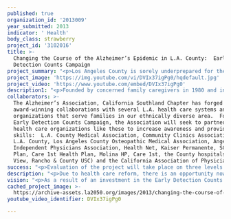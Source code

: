 ```yaml
---
published: true
organization_id: '2013009'
year_submitted: 2013
indicator: ' Health'
body_class: strawberry
project_id: '3102016'
title: >-
  Changing the Course of the Alzheimer’s Epidemic in L.A. County:  Early
  Detection Counts Campaign
project_summary: "<p>Los Angeles County is sorely underprepared for the aging of our region’s population.  The number of older adults in this area is growing dramatically and this has ramifications for our health care system, our families, our schools, and our businesses. Never before have so many lived such long lives.  Over the past 100 years, our society has addressed many root causes of early mortality – infectious diseases like polio and TB have declined dramatically. More recently, we’ve seen a dramatic fall in mortality rates from chronic health conditions such as diabetes, heart disease, and certain cancers. A diagnosis of cancer of AIDS is no longer a death notice.  We’ve learned ways to decrease risk for diabetes and heart disease and to better manage their care.  Now we are seeing the rise of the scourge of the 21st Century, and that is Alzheimer’s disease and related dementias. </p> \r\n\r\n<p>Currently, in Los Angeles County there are 165,000 people living with Alzheimer’s disease and more with related disorders.  By 2050, this number is expected to triple.  Our region will have more people living with Alzheimer’s disease than the entire current population of the cities of Sacramento or Long Beach.  Due to poorer health care access and rapidly aging populations, the numbers of local Latinos and Asians with cognitive impairment is going to increase even more quickly.  Yet, we know that fewer than 25% of people with Alzheimer’s disease or a related dementia ever get a diagnosis and if a disease isn’t recognized, it cannot be treated.  These conditions are the silent epidemic of the new century.</p>  \r\n\r\n<p>If this epidemic is not checked and care is not improved, then:</p>\r\n<p>•\tCognitive impairment will complicate the care of all other chronic conditions, putting a tremendous financial burden on hospitals, on public programs like Medicare and MediCal and on families.</p>\r\n<p>•\tCaregiving families will be forced to make stark sacrifices, financially and emotionally, to care for their loved ones.</p>\r\n<p>•\tChildren in these families will not receive the attention and resources they need to thrive as families dedicate time and money to keep impaired loved ones at home.</p>\r\n<p>•\tFamilies will be forced to provide complex care on their own as there will be insufficient health care and community care providers to meet the epidemic level of need.</p>\r\n\r\n<p>However, all is not bleak.  Due to the Affordable Care Act (ACA) there are opportunities to address this emerging epidemic through our re-organized health care system.  This year, for the first time, the federal government has begun to mandate an Annual Wellness Visit for all Americans.  A required part of this medical visit will be a screen for cognitive impairment.  If implemented successfully, this new benefit will result in the systematic and early identification of people with cognitive impairment.  It will also mean that cognitively impaired people will be referred for diagnosis so that reversible forms of dementia can be identified and treated.  For those diagnosed with Alzheimer’s disease or a related condition, it will mean that minimally, their other co-existing conditions (like diabetes and heart disease) will be cared for more appropriately, cutting unnecessary patient suffering, family burden, and health care costs.  As more effective treatments for Alzheimer’s come to market, earlier detection will mean that these treatments reach patients earlier in the disease, when they can have a more significant effect.</p>  \r\n\r\n<p>To impact the health of Angelenos in this first half of the 21st Century, the Alzheimer’s Association, California Southland Chapter proposes to leverage the new Annual Wellness Visits mandated through the ACA to reach L.A.’s physicians and other health care providers with information and tools about: </p>\r\n<p>1.\tHow to screen their patients for cognitive impairment;</p>\r\n<p>2.\tHow to manage these conditions both medically and through family support.</p>\r\n<p>Collaborating with local health care provider associations and health care organizations, the Association will disseminate a brief one-page document that can be distributed as a centerfold in medical providers’ newsletters, posted on their websites, or distributed by health insurers.  Following up on this written communication, the Alzheimer’s Association will develop a cadre of volunteers to make office calls and visits to reinforce the importance of early detection and emphasize the availability of training and resources to support providers, patients and caregivers.</p>\r\n"
project_image: 'https://img.youtube.com/vi/DVIx37igPg0/hqdefault.jpg'
project_video: 'https://www.youtube.com/embed/DVIx37igPg0'
description1: "<p>Founded by concerned family caregivers in 1980 and incorporated in 1981, the Alzheimer’s Association, California Southland Chapter is an independent affiliate of the national voluntary health organization.  The Alzheimer's Association, California Southland Chapter is a pioneer in the development of innovative programs and services specific to the needs of a diverse population effected by dementia. Access to care has been a long-term investment of effort by out organization.  In 1992, the California Southland Chapter was the lead and originator of the nation’s first program serving Latinos with dementia, El Portal.  This program received numerous national awards including the prestigious Robert Wood Johnson Foundation Community Health Leadership Award.  El Portal has been replicated in numerous locations throughout the state and beyond.  It has also been replicated in African American, Chinese, Vietnamese, Filipino, and Japanese communities.  The Chapter’s program for Asian Americans with Alzheimer’s disease and their caregivers was awarded the 2006 Met Life Foundation/National Center for Caregiving award for innovation in education and Alzheimer’s disease and the 2011 Rosalynn and Arthur Gilbert Foundation’s Caregiving Legacy Award.</p>\r\n\r\n<p>The challenge of delivering quality health care to people with dementia has also been addressed successfully by this chapter of the Association. These efforts have also led to national recognition. For example, a quality improvement project with Kaiser Permanente was awarded the American Society on Aging’s 2001 Award for Quality and Innovation in Managed Care and Aging.  Our consumer activation project, Partnering with Your Doctor, was honored with the Archstone Foundation-American Public Health Association’s 2003 Award for Excellence in Program Innovation and adopted for national replication by the Alzheimer’s Association.  It was also adopted in parts of Great Britain.  The local chapter of the Alzheimer’s Association has led three statewide efforts to create and disseminate an evidence-based practice guideline that teaches primary care providers about quality post-diagnostic care for people with Alzheimer’s disease. This California Guideline for Alzheimer’s Disease Management became the stimulant for numerous quality improvement projects in health care organizations throughout California including Kaiser Permanente, Scripps Health Care, UC San Diego Health Care and SCAN Health Plan.  This chapter also played a leadership role in the development of the State of California’s Alzheimer’s Disease Plan which was released in 2011.</p>\r\n"
collaborators: >-
  The Alzheimer’s Association, California Southland Chapter has forged
  award-winning collaborations with several L.A. health care systems and with
  organizations that serve families in our ethnically diverse area.  For the
  Early Detection Counts Campaign, the Association will seek to partner with 
  health care organizations like these to increase awareness and provider
  skills:  L.A. County Medical Association, Community Clinics Association of
  L.A. County, Los Angeles County Osteopathic Medical Association, Angeles
  Independent Physicians Association, Health Net, Kaiser Permanente, SCAN Health
  Plan, Care 1st Health Plan, Molina HP, Care 1st, the County hospitals (Olive
  View, Rancho & County USC) and the California Association of Physician Groups.
success: "<p>Evaluation of the project will take place on three levels: </p>\r\n<p>1.\tFirst there will be a formative evaluation using a virtual focus group of health care providers to provide feedback on the one page document that will be used to educate providers about the Annual Wellness Visit, screening for cognitive impairment, and supports for patients and caregiving families.  This portion of the evaluation will be used to develop the final tool for dissemination.</p>\r\n<p>2.\tSecond, there will be a process evaluation to determine whether the numerical goals of the project have been achieved. These include:</p>\r\n<p>a.\tPartnership with at least 10 health care associations or organizations for dissemination of the early detection tool.</p>\r\n<p>b.\tReaching 80% of all health care professionals in the region through a communication campaign conducted through partnerships with health care associations and organizations.</p>\r\n<p>c.\tRecruitment of a corps 10 of volunteers to call or visit provider offices and reinforce campaign messaging,  </p>\r\n<p>3.  Third, there will be an evaluation of impact.  A cross-section of the health care providers contacted will be surveyed to determine if they feel better equipped to screen patients for cognitive impairment.</p>\r\n"
description: "<p>Due to health care reform, there is an opportunity now for transformational change in medical care.  This change provides a chance to alter the course of the Alzheimer’s epidemic; to change how people with cognitive impairment are viewed and treated; and to change the quality of life of the people who care for them.  Intervention now can save our region millions of dollars in unnecessary costs for hospitalizations and nursing home care.   It can remove a predictable threat to the solvency of our public health care system.  </p>\r\n<p>Changing the course of the epidemic in L.A. County– Currently, the numbers of people with Alzheimer’s disease and related dementias are poised to skyrocket. Among Latinos and Asians, the increases will be most dramatic. Yet, due to nihilism and lack of accurate information, health care providers are not recognizing the disease and do not diagnose or treat the great majority of cases.  These individuals are doubly victimized by their conditions.  They suffer the relentless loss of their minds, and are frequently misunderstood and mistreated, by their families and by health care providers.  This project will dramatically increase the detection of dementing diseases by our region’s health care providers and result in improved treatment and care.</p>\r\n<p>Saving our health care system – Unrecognized cognitive impairment is expensive.  It creates barriers to the management of co-morbid health conditions such as diabetes and cardio-vascular disease.  It leads to poor management of the needs of the patient.  It drives up expenditures for Medicare, MediCal and private insurance.  Several research studies have demonstrated that better detection, treatment and care management can lead to lower expenditures for emergency room visits, hospital stays, and doctor visits.  Better care and access to community supports may also reduce expensive and unnecessary stays in nursing homes.  This level of care can cost $90,000 or more per year and is born by families and the MediCal program.  Better managed care will reduce costs to the private and public health care systems resulting in economic benefit to the government, employers and individual households.</p>\r\n<p>Changing the lives of families - Early detection means that families and patients will gain access to better quality health care and supports.  L.A.’s caregiving families will suffer less burden and depression.  They will be better shielded from financial devastation because recognition of dementing conditions will help with their management and with the management of co-morbid conditions like diabetes and heart disease.  Better understanding of cognitive impairment will allow families more opportunity to plan for the future and get appropriate care.  This is turn will lead to reduced absenteeism both at work for adults and in school for children in households dealing with the overwhelming burden of caregiving.  </p>\r\n"
vision: "<p>As a result of an investment in the Early Detection Counts campaign there will be a change in the course of the Alzheimer’s epidemic in Los Angeles County. Our vision is a community in which:</p>\r\n<p>•\tIndividuals with cognitive impairment will be screened and if appropriate, sent for a diagnostic work-up.</p>\r\n<p>•\tAll diagnosed people with a dementing disease will have access to treatment for the disease and high quality management of co-morbid illnesses.</p>\r\n<p>•\tPeople living with dementia and their families will be connected to community services for support, disease education, and care planning to optimize their lives.</p>\r\n<p>•\tPeople living with dementia will receive appropriate community-based care and not receive inappropriate institutional care in hospitals or nursing homes.</p>\r\n<p>•\tMediCal dollars will be preserved rather than squandered inappropriately.</p>\r\n"
cached_project_image: >-
  https://archive-assets.la2050.org/images/2013/changing-the-course-of-the-alzheimers-epidemic-in-l-a-county-early-detection-counts-campaign/img.youtube.com/vi/DVIx37igPg0/hqdefault.jpg
youtube_video_identifier: DVIx37igPg0

---
```

